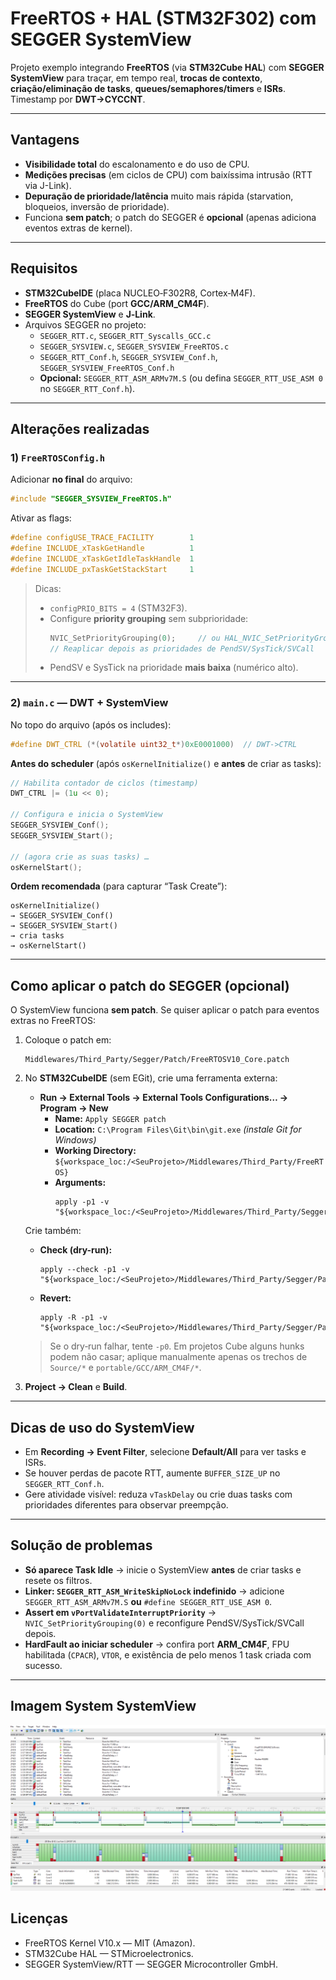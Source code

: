 # FreeRTOS + HAL (STM32F302) com SEGGER SystemView

Projeto exemplo integrando **FreeRTOS** (via **STM32Cube HAL**) com **SEGGER SystemView** para traçar, em tempo real, **trocas de contexto**, **criação/eliminação de tasks**, **queues/semaphores/timers** e **ISRs**. Timestamp por **DWT->CYCCNT**.

---

## Vantagens

- **Visibilidade total** do escalonamento e do uso de CPU.
- **Medições precisas** (em ciclos de CPU) com baixíssima intrusão (RTT via J-Link).
- **Depuração de prioridade/latência** muito mais rápida (starvation, bloqueios, inversão de prioridade).
- Funciona **sem patch**; o patch do SEGGER é **opcional** (apenas adiciona eventos extras de kernel).

---

## Requisitos

- **STM32CubeIDE** (placa NUCLEO‑F302R8, Cortex‑M4F).
- **FreeRTOS** do Cube (port **GCC/ARM_CM4F**).
- **SEGGER SystemView** e **J‑Link**.
- Arquivos SEGGER no projeto:
  - `SEGGER_RTT.c`, `SEGGER_RTT_Syscalls_GCC.c`
  - `SEGGER_SYSVIEW.c`, `SEGGER_SYSVIEW_FreeRTOS.c`
  - `SEGGER_RTT_Conf.h`, `SEGGER_SYSVIEW_Conf.h`, `SEGGER_SYSVIEW_FreeRTOS_Conf.h`
  - **Opcional:** `SEGGER_RTT_ASM_ARMv7M.S` (ou defina `SEGGER_RTT_USE_ASM 0` no `SEGGER_RTT_Conf.h`).

---

## Alterações realizadas

### 1) `FreeRTOSConfig.h`

Adicionar **no final** do arquivo:
```c
#include "SEGGER_SYSVIEW_FreeRTOS.h"
```

Ativar as flags:
```c
#define configUSE_TRACE_FACILITY        1
#define INCLUDE_xTaskGetHandle          1
#define INCLUDE_xTaskGetIdleTaskHandle  1
#define INCLUDE_pxTaskGetStackStart     1
```

> Dicas:
> - `configPRIO_BITS = 4` (STM32F3).
> - Configure **priority grouping** sem subprioridade:
>   ```c
>   NVIC_SetPriorityGrouping(0);     // ou HAL_NVIC_SetPriorityGrouping(NVIC_PRIORITYGROUP_4)
>   // Reaplicar depois as prioridades de PendSV/SysTick/SVCall
>   ```
> - PendSV e SysTick na prioridade **mais baixa** (numérico alto).

---

### 2) `main.c` — DWT + SystemView

No topo do arquivo (após os includes):
```c
#define DWT_CTRL (*(volatile uint32_t*)0xE0001000)  // DWT->CTRL
```

**Antes do scheduler** (após `osKernelInitialize()` e **antes** de criar as tasks):
```c
// Habilita contador de ciclos (timestamp)
DWT_CTRL |= (1u << 0);

// Configura e inicia o SystemView
SEGGER_SYSVIEW_Conf();
SEGGER_SYSVIEW_Start();

// (agora crie as suas tasks) …
osKernelStart();
```

**Ordem recomendada** (para capturar “Task Create”):
```
osKernelInitialize()
→ SEGGER_SYSVIEW_Conf()
→ SEGGER_SYSVIEW_Start()
→ cria tasks
→ osKernelStart()
```

---

## Como aplicar o **patch do SEGGER** (opcional)

O SystemView funciona **sem patch**. Se quiser aplicar o patch para eventos extras no FreeRTOS:

1. Coloque o patch em:
   ```
   Middlewares/Third_Party/Segger/Patch/FreeRTOSV10_Core.patch
   ```

2. No **STM32CubeIDE** (sem EGit), crie uma ferramenta externa:

   - **Run → External Tools → External Tools Configurations… → Program → New**
     - **Name:** `Apply SEGGER patch`
     - **Location:** `C:\Program Files\Git\bin\git.exe`  *(instale Git for Windows)*
     - **Working Directory:** `${workspace_loc:/<SeuProjeto>/Middlewares/Third_Party/FreeRTOS}`
     - **Arguments:**
       ```
       apply -p1 -v "${workspace_loc:/<SeuProjeto>/Middlewares/Third_Party/Segger/Patch/FreeRTOSV10_Core.patch}"
       ```

   Crie também:
   - **Check (dry-run):**
     ```
     apply --check -p1 -v "${workspace_loc:/<SeuProjeto>/Middlewares/Third_Party/Segger/Patch/FreeRTOSV10_Core.patch}"
     ```
   - **Revert:**
     ```
     apply -R -p1 -v "${workspace_loc:/<SeuProjeto>/Middlewares/Third_Party/Segger/Patch/FreeRTOSV10_Core.patch}"
     ```

   > Se o dry‑run falhar, tente `-p0`. Em projetos Cube alguns hunks podem não casar; aplique manualmente apenas os trechos de `Source/*` e `portable/GCC/ARM_CM4F/*`.

3. **Project → Clean** e **Build**.

---

## Dicas de uso do SystemView

- Em **Recording → Event Filter**, selecione **Default/All** para ver tasks e ISRs.
- Se houver perdas de pacote RTT, aumente `BUFFER_SIZE_UP` no `SEGGER_RTT_Conf.h`.
- Gere atividade visível: reduza `vTaskDelay` ou crie duas tasks com prioridades diferentes para observar preempção.

---

## Solução de problemas

- **Só aparece Task Idle** → inicie o SystemView **antes** de criar tasks e resete os filtros.
- **Linker: `SEGGER_RTT_ASM_WriteSkipNoLock` indefinido** → adicione `SEGGER_RTT_ASM_ARMv7M.S` **ou** `#define SEGGER_RTT_USE_ASM 0`.
- **Assert em `vPortValidateInterruptPriority`** → `NVIC_SetPriorityGrouping(0)` e reconfigure PendSV/SysTick/SVCall depois.
- **HardFault ao iniciar scheduler** → confira port **ARM_CM4F**, FPU habilitada (`CPACR`), `VTOR`, e existência de pelo menos 1 task criada com sucesso.

---

## Imagem System SystemView

![Timeline do SystemView](Docs/Imagens/systemview.png)

## Licenças

- FreeRTOS Kernel V10.x — MIT (Amazon).
- STM32Cube HAL — STMicroelectronics.
- SEGGER SystemView/RTT — SEGGER Microcontroller GmbH.
